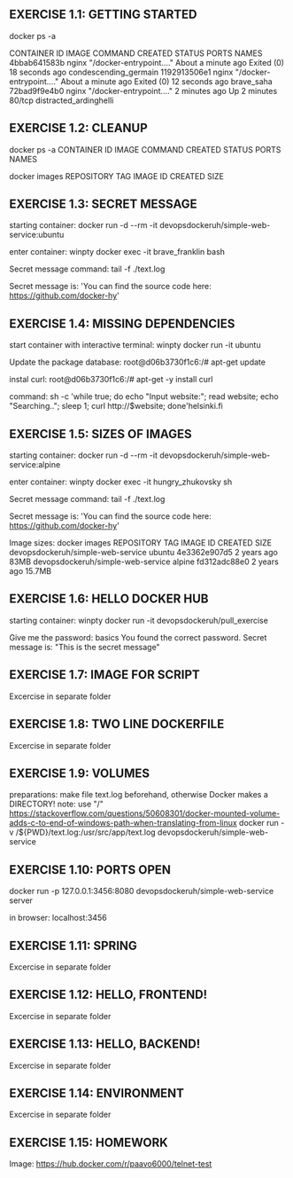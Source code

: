 ## EXERCISE 1.1: GETTING STARTED
docker ps -a

CONTAINER ID   IMAGE     COMMAND                  CREATED              STATUS                      PORTS     NAMES
4bbab641583b   nginx     "/docker-entrypoint.…"   About a minute ago   Exited (0) 18 seconds ago             condescending_germain
1192913506e1   nginx     "/docker-entrypoint.…"   About a minute ago   Exited (0) 12 seconds ago             brave_saha
72bad9f9e4b0   nginx     "/docker-entrypoint.…"   2 minutes ago        Up 2 minutes                80/tcp    distracted_ardinghelli


## EXERCISE 1.2: CLEANUP
docker ps -a
CONTAINER ID   IMAGE     COMMAND   CREATED   STATUS    PORTS     NAMES

docker images
REPOSITORY   TAG       IMAGE ID   CREATED   SIZE


## EXERCISE 1.3: SECRET MESSAGE
starting container: 
docker run -d --rm -it devopsdockeruh/simple-web-service:ubuntu

enter container: 
winpty docker exec -it brave_franklin bash

Secret message command: 
tail -f ./text.log

Secret message is: 
'You can find the source code here: https://github.com/docker-hy'


## EXERCISE 1.4: MISSING DEPENDENCIES
start container with interactive terminal: 
winpty docker run -it ubuntu

Update the package database:
root@d06b3730f1c6:/# apt-get update

instal curl: 
root@d06b3730f1c6:/# apt-get -y install curl

command:
sh -c 'while true; do echo "Input website:"; read website; echo "Searching.."; sleep 1; curl http://$website; done'helsinki.fi


## EXERCISE 1.5: SIZES OF IMAGES
starting container:
docker run -d --rm -it devopsdockeruh/simple-web-service:alpine

enter container: 
winpty docker exec -it  hungry_zhukovsky sh

Secret message command: 
tail -f ./text.log

Secret message is: 
'You can find the source code here: https://github.com/docker-hy'

Image sizes:
docker images
REPOSITORY                          TAG       IMAGE ID       CREATED       SIZE
devopsdockeruh/simple-web-service   ubuntu    4e3362e907d5   2 years ago   83MB
devopsdockeruh/simple-web-service   alpine    fd312adc88e0   2 years ago   15.7MB


## EXERCISE 1.6: HELLO DOCKER HUB
starting container:
winpty docker run -it devopsdockeruh/pull_exercise

Give me the password: basics
You found the correct password. Secret message is:
"This is the secret message"


## EXERCISE 1.7: IMAGE FOR SCRIPT
Excercise in separate folder


## EXERCISE 1.8: TWO LINE DOCKERFILE
Excercise in separate folder


## EXERCISE 1.9: VOLUMES
preparations: make file text.log beforehand, otherwise Docker makes a DIRECTORY!
note: use "/"     https://stackoverflow.com/questions/50608301/docker-mounted-volume-adds-c-to-end-of-windows-path-when-translating-from-linux
docker run -v /${PWD}/text.log:/usr/src/app/text.log devopsdockeruh/simple-web-service



## EXERCISE 1.10: PORTS OPEN
docker run -p 127.0.0.1:3456:8080 devopsdockeruh/simple-web-service server

in browser: localhost:3456


## EXERCISE 1.11: SPRING
Excercise in separate folder


## EXERCISE 1.12: HELLO, FRONTEND!
Excercise in separate folder


## EXERCISE 1.13: HELLO, BACKEND!
Excercise in separate folder


## EXERCISE 1.14: ENVIRONMENT
Excercise in separate folder


## EXERCISE 1.15: HOMEWORK
Image: 
https://hub.docker.com/r/paavo6000/telnet-test